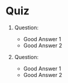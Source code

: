 # Quiz

1. Question:

    - Good Answer 1
    - Good Answer 2

2. Question:

    - Good Answer 1
    - Good Answer 2
